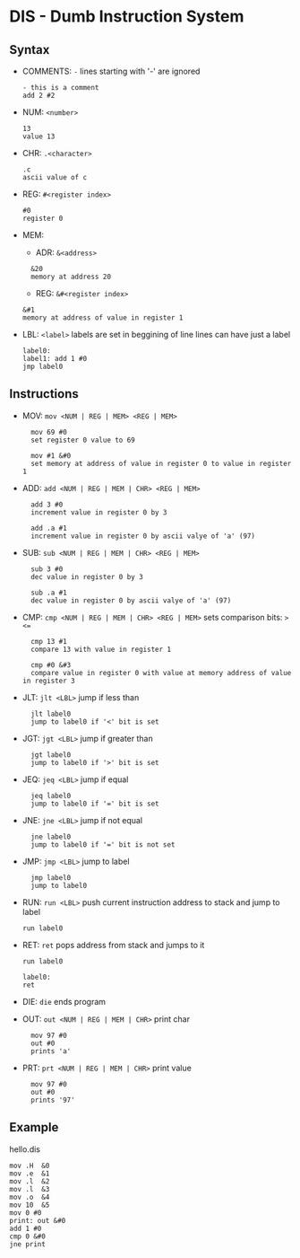 # DIS - Dumb Instruction System

## Syntax

- COMMENTS: `-`
  lines starting with '-' are ignored

  ```
  - this is a comment
  add 2 #2
  ```

- NUM: `<number>`
  ```
  13
  value 13
  ```
- CHR: `.<character>`
  ```
  .c
  ascii value of c
  ```
- REG: `#<register index>`

  ```
  #0
  register 0
  ```

- MEM:

  - ADR: `&<address>`

  ```
    &20
    memory at address 20
  ```

  - REG: `&#<register index>`

  ```
  &#1
  memory at address of value in register 1
  ```

- LBL: `<label>`
  labels are set in beggining of line
  lines can have just a label
  ```
  label0:
  label1: add 1 #0
  jmp label0
  ```

## Instructions

- MOV: `mov <NUM | REG | MEM> <REG | MEM>`

  ```
    mov 69 #0
    set register 0 value to 69

    mov #1 &#0
    set memory at address of value in register 0 to value in register 1
  ```

- ADD: `add <NUM | REG | MEM | CHR> <REG | MEM>`

  ```
    add 3 #0
    increment value in register 0 by 3

    add .a #1
    increment value in register 0 by ascii valye of 'a' (97)
  ```

- SUB: `sub <NUM | REG | MEM | CHR> <REG | MEM>`

  ```
    sub 3 #0
    dec value in register 0 by 3

    sub .a #1
    dec value in register 0 by ascii valye of 'a' (97)
  ```

- CMP: `cmp <NUM | REG | MEM | CHR> <REG | MEM>`
  sets comparison bits: `><=`

  ```
    cmp 13 #1
    compare 13 with value in register 1

    cmp #0 &#3
    compare value in register 0 with value at memory address of value in register 3
  ```

- JLT: `jlt <LBL>`
  jump if less than

  ```
    jlt label0
    jump to label0 if '<' bit is set
  ```

- JGT: `jgt <LBL>`
  jump if greater than

  ```
    jgt label0
    jump to label0 if '>' bit is set
  ```

- JEQ: `jeq <LBL>`
  jump if equal

  ```
    jeq label0
    jump to label0 if '=' bit is set
  ```

- JNE: `jne <LBL>`
  jump if not equal

  ```
    jne label0
    jump to label0 if '=' bit is not set
  ```

- JMP: `jmp <LBL>`
  jump to label

  ```
    jmp label0
    jump to label0
  ```

- RUN: `run <LBL>`
  push current instruction address to stack and jump to label

  ```
  run label0
  ```

- RET: `ret`
  pops address from stack and jumps to it

  ```
  run label0

  label0:
  ret
  ```

- DIE: `die`
  ends program

- OUT: `out <NUM | REG | MEM | CHR>`
  print char
  ```
    mov 97 #0
    out #0
    prints 'a'
  ```
- PRT: `prt <NUM | REG | MEM | CHR>`
  print value
  ```
    mov 97 #0
    out #0
    prints '97'
  ```

## Example

hello.dis

```
mov .H  &0
mov .e  &1
mov .l  &2
mov .l  &3
mov .o  &4
mov 10  &5
mov 0 #0
print: out &#0
add 1 #0
cmp 0 &#0
jne print
```
